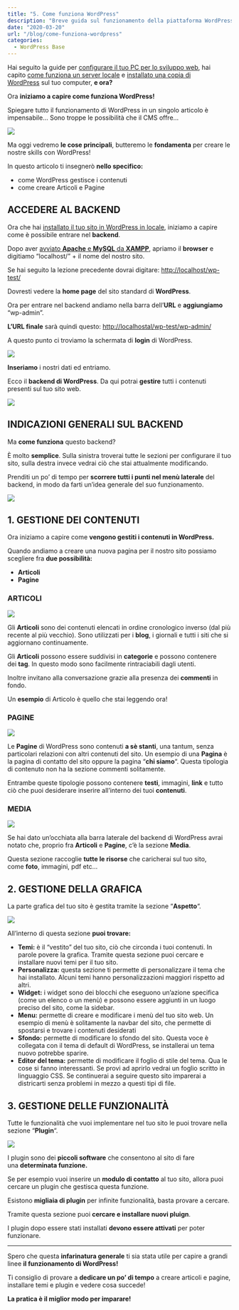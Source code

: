 ```yaml
---
title: "5. Come funziona WordPress"
description: "Breve guida sul funzionamento della piattaforma WordPress, il CMS più usato al mondo."
date: "2020-03-20"
url: "/blog/come-funziona-wordpress"
categories:
  - WordPress Base
---
```


Hai seguito la guide per [configurare il tuo PC per lo sviluppo web](/blog/configurare-il-pc-per-sviluppare-in-wordpress/), hai capito [come funziona un server locale](/blog/perche-installare-wordpress-in-locale/) e [installato una copia di WordPress](/blog/installare-wordpress-in-locale/) sul tuo computer, **e ora?**

Ora **iniziamo a capire come funziona WordPress!**

Spiegare tutto il funzionamento di WordPress in un singolo articolo è impensabile… Sono troppe le possibilità che il CMS offre…

[![](/images/scarica-gratis-desk.jpg)](/risorse-free)

Ma oggi vedremo **le cose principali**, butteremo le **fondamenta** per creare le nostre skills con WordPress!

In questo articolo ti insegnerò **nello specifico:**

- come WordPress gestisce i contenuti
- come creare Articoli e Pagine

## ACCEDERE AL BACKEND

Ora che hai [installato il tuo sito in WordPress in locale](/blog/installare-wordpress-in-locale/), iniziamo a capire come è possibile entrare nel **backend**.

Dopo aver [avviato **Apache** e **MySQL** da **XAMPP**](/blog/come-funziona-xampp/), apriamo il **browser** e digitiamo “localhost/” + il nome del nostro sito.

Se hai seguito la lezione precedente dovrai digitare: [http://localhost/wp-test/](http://localhost/wp-test/)

Dovresti vedere la **home page** del sito standard di **WordPress**.

Ora per entrare nel backend andiamo nella barra dell’**URL** e **aggiungiamo** “wp-admin”.

**L’URL finale** sarà quindi questo: [http://localhostal/](http://localhostalbydev.net.local-test/wp-admin/)[wp-test](http://localhost/wp-test/)[/wp-admin/](http://localhostal/wp-test/wp-admin/)

A questo punto ci troviamo la schermata di **login** di WordPress.

![](/images/image-13.png)

**Inseriamo** i nostri dati ed entriamo.

Ecco il **backend di WordPress**. Da qui potrai **gestire** tutti i contenuti presenti sul tuo sito web.

![](/images/image-14-1024x481-1.png)

## INDICAZIONI GENERALI SUL BACKEND

Ma **come funziona** questo backend?

È molto **semplice**. Sulla sinistra troverai tutte le sezioni per configurare il tuo sito, sulla destra invece vedrai ciò che stai attualmente modificando.

Prenditi un po’ di tempo per **scorrere tutti i punti nel menù laterale** del backend, in modo da farti un’idea generale del suo funzionamento.

![](/images/image-22-1.png)

## 1\. GESTIONE DEI CONTENUTI

Ora iniziamo a capire come **vengono gestiti i contenuti in WordPress.**

Quando andiamo a creare una nuova pagina per il nostro sito possiamo scegliere fra **due possibilità:**

- **Articoli**
- **Pagine**

### ARTICOLI

![](/images/image-23.png)

Gli **Articoli** sono dei contenuti elencati in ordine cronologico inverso (dal più recente al più vecchio). Sono utilizzati per i **blog**, i giornali e tutti i siti che si aggiornano continuamente.

Gli **Articoli** possono essere suddivisi in **categorie** e possono contenere dei **tag**. In questo modo sono facilmente rintraciabili dagli utenti.

Inoltre invitano alla conversazione grazie alla presenza dei **commenti** in fondo.

Un **esempio** di Articolo è quello che stai leggendo ora!

### PAGINE

![](/images/image-24-1.png)

Le **Pagine** di WordPress sono contenuti **a sè stanti**, una tantum, senza particolari relazioni con altri contenuti del sito. Un esempio di una **Pagina** è la pagina di contatto del sito oppure la pagina “**chi siamo**“. Questa tipologia di contenuto non ha la sezione commenti solitamente.

Entrambe queste tipologie possono contenere **testi**, immagini, **link** e tutto ciò che puoi desiderare inserire all’interno dei tuoi **contenuti**.

### MEDIA

![](/images/image-25.png)

Se hai dato un’occhiata alla barra laterale del backend di WordPress avrai notato che, proprio fra **Articoli** e **Pagine**, c’è la sezione **Media**.

Questa sezione raccoglie **tutte le risorse** che caricherai sul tuo sito, come **foto**, immagini, pdf etc…

## 2\. GESTIONE DELLA GRAFICA

La parte grafica del tuo sito è gestita tramite la sezione “**Aspetto**“.

![](/images/image-26-1.png)

All’interno di questa sezione **puoi trovare:**

- **Temi:** è il “vestito” del tuo sito, ciò che circonda i tuoi contenuti. In parole povere la grafica. Tramite questa sezione puoi cercare e installare nuovi temi per il tuo sito.
- **Personalizza:** questa sezione ti permette di personalizzare il tema che hai installato. Alcuni temi hanno personalizzazioni maggiori rispetto ad altri.
- **Widget:** i widget sono dei blocchi che eseguono un’azione specifica (come un elenco o un menù) e possono essere aggiunti in un luogo preciso del sito, come la sidebar.
- **Menu:** permette di creare e modificare i menù del tuo sito web. Un esempio di menù è solitamente la navbar del sito, che permette di spostarsi e trovare i contenuti desiderati
- **Sfondo:** permette di modificare lo sfondo del sito. Questa voce è collegata con il tema di default di WordPress, se installerai un tema nuovo potrebbe sparire.
- **Editor del tema:** permette di modificare il foglio di stile del tema. Qua le cose si fanno interessanti. Se provi ad aprirlo vedrai un foglio scritto in linguaggio CSS. Se continuerai a seguire questo sito imparerai a districarti senza problemi in mezzo a questi tipi di file.

## 3\. GESTIONE DELLE FUNZIONALITÀ

Tutte le funzionalità che vuoi implementare nel tuo sito le puoi trovare nella sezione “**Plugin**“.

![](/images/image-27.png)

I plugin sono dei **piccoli software** che consentono al sito di fare una **determinata funzione.**

Se per esempio vuoi inserire un **modulo di contatto** al tuo sito, allora puoi cercare un plugin che gestisca questa funzione.

Esistono **migliaia di plugin** per infinite funzionalità, basta provare a cercare.

Tramite questa sezione puoi **cercare e installare nuovi pluign**.

I plugin dopo essere stati installati **devono essere attivati** per poter funzionare.

* * *

Spero che questa **infarinatura generale** ti sia stata utile per capire a grandi linee **il funzionamento di WordPress!**

Ti consiglio di provare a **dedicare un po’ di tempo** a creare articoli e pagine, installare temi e plugin e vedere cosa succede!

**La pratica è il miglior modo per imparare!**
